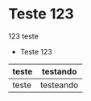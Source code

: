 # Teste 123

123 teste
- Teste 123

| teste | testando  |
| ----- | --------- |
| teste | testeando |
